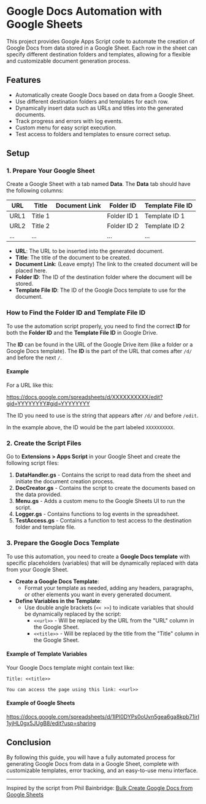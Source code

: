 # Google Docs Automation with Google Sheets

This project provides Google Apps Script code to automate the creation of Google Docs from data stored in a Google Sheet. Each row in the sheet can specify different destination folders and templates, allowing for a flexible and customizable document generation process.

## Features

- Automatically create Google Docs based on data from a Google Sheet.
- Use different destination folders and templates for each row.
- Dynamically insert data such as URLs and titles into the generated documents.
- Track progress and errors with log events.
- Custom menu for easy script execution.
- Test access to folders and templates to ensure correct setup.

## Setup

### 1. Prepare Your Google Sheet

Create a Google Sheet with a tab named **Data**. The **Data** tab should have the following columns:

| **URL** | **Title** | **Document Link** | **Folder ID** | **Template File ID** |
|---------|-----------|-------------------|---------------|----------------------|
| URL1    | Title 1   |                   | Folder ID 1   | Template ID 1        |
| URL2    | Title 2   |                   | Folder ID 2   | Template ID 2        |
| ...     | ...       |                   | ...           | ...                  |

- **URL**: The URL to be inserted into the generated document.
- **Title**: The title of the document to be created.
- **Document Link**: (Leave empty) The link to the created document will be placed here.
- **Folder ID**: The ID of the destination folder where the document will be stored.
- **Template File ID**: The ID of the Google Docs template to use for the document.

### How to Find the Folder ID and Template File ID

To use the automation script properly, you need to find the correct **ID** for both the **Folder ID** and the **Template File ID** in Google Drive.

The **ID** can be found in the URL of the Google Drive item (like a folder or a Google Docs template). The **ID** is the part of the URL that comes after `/d/` and before the next `/`.

#### Example

For a URL like this:

https://docs.google.com/spreadsheets/d/XXXXXXXXXX/edit?gid=YYYYYYYY#gid=YYYYYYYY

The ID you need to use is the string that appears after `/d/` and before `/edit`.

In the example above, the ID would be the part labeled `XXXXXXXXXX`.

### 2. Create the Script Files

Go to **Extensions > Apps Script** in your Google Sheet and create the following script files:

1. **DataHandler.gs** - Contains the script to read data from the sheet and initiate the document creation process.
2. **DocCreator.gs** - Contains the script to create the documents based on the data provided.
3. **Menu.gs** - Adds a custom menu to the Google Sheets UI to run the script.
4. **Logger.gs** - Contains functions to log events in the spreadsheet.
5. **TestAccess.gs** - Contains a function to test access to the destination folder and template file.

### 3. Prepare the Google Docs Template

To use this automation, you need to create a **Google Docs template** with specific placeholders (variables) that will be dynamically replaced with data from your Google Sheet.

- **Create a Google Docs Template**:
  - Format your template as needed, adding any headers, paragraphs, or other elements you want in every generated document.
- **Define Variables in the Template**:
  - Use double angle brackets (`<< >>`) to indicate variables that should be dynamically replaced by the script:
    - `<<url>>` - Will be replaced by the URL from the "URL" column in the Google Sheet.
    - `<<title>>` - Will be replaced by the title from the "Title" column in the Google Sheet.

#### Example of Template Variables

Your Google Docs template might contain text like:

```
Title: <<title>>

You can access the page using this link: <<url>>
```
#### Example of Google Sheets

https://docs.google.com/spreadsheets/d/1IPl0DYPs0oUvn5gea6ga8kpb71irI1yjHL0gx5JUgB8/edit?usp=sharing

## Conclusion

By following this guide, you will have a fully automated process for generating Google Docs from data in a Google Sheet, complete with customizable templates, error tracking, and an easy-to-use menu interface.

---

Inspired by the script from Phil Bainbridge: [Bulk Create Google Docs from Google Sheets](https://www.pbainbridge.co.uk/2020/05/bulk-create-google-docs-from-google.html)
